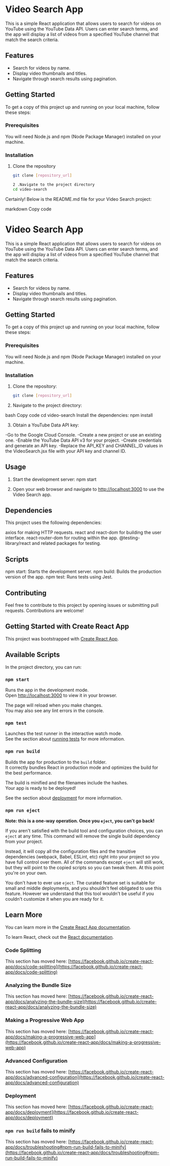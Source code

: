 
# Video Search App

This is a simple React application that allows users to search for videos on YouTube using the YouTube Data API. Users can enter search terms, and the app will display a list of videos from a specified YouTube channel that match the search criteria.

## Features

- Search for videos by name.
- Display video thumbnails and titles.
- Navigate through search results using pagination.

## Getting Started

To get a copy of this project up and running on your local machine, follow these steps:

### Prerequisites

You will need Node.js and npm (Node Package Manager) installed on your machine.

### Installation

1. Clone the repository

   ```bash
   git clone [repository_url]

   2 .Navigate to the project directory
   cd video-search

Certainly! Below is the README.md file for your Video Search project:

markdown
Copy code
# Video Search App

This is a simple React application that allows users to search for videos on YouTube using the YouTube Data API. Users can enter search terms, and the app will display a list of videos from a specified YouTube channel that match the search criteria.

## Features

- Search for videos by name.
- Display video thumbnails and titles.
- Navigate through search results using pagination.

## Getting Started

To get a copy of this project up and running on your local machine, follow these steps:

### Prerequisites

You will need Node.js and npm (Node Package Manager) installed on your machine.

### Installation

1. Clone the repository:

   ```bash
   git clone [repository_url]
   
2. Navigate to the project directory:

bash
Copy code
cd video-search
Install the dependencies:
   npm install

   3. Obtain a YouTube Data API key:

-Go to the Google Cloud Console.
-Create a new project or use an existing one.
-Enable the YouTube Data API v3 for your project.
-Create credentials and generate an API key.
-Replace the API_KEY and CHANNEL_ID values in the VideoSearch.jsx file with your API key and channel ID.

## Usage

1. Start the development server:
npm start

2. Open your web browser and navigate to <http://localhost:3000> to use the Video Search app.

## Dependencies

This project uses the following dependencies:

axios for making HTTP requests.
react and react-dom for building the user interface.
react-router-dom for routing within the app.
@testing-library/react and related packages for testing.

## Scripts

npm start: Starts the development server.
npm build: Builds the production version of the app.
npm test: Runs tests using Jest.

## Contributing

Feel free to contribute to this project by opening issues or submitting pull requests. Contributions are welcome!

## Getting Started with Create React App

This project was bootstrapped with [Create React App](https://github.com/facebook/create-react-app).

## Available Scripts

In the project directory, you can run:

### `npm start`

Runs the app in the development mode.\
Open [http://localhost:3000](http://localhost:3000) to view it in your browser.

The page will reload when you make changes.\
You may also see any lint errors in the console.

### `npm test`

Launches the test runner in the interactive watch mode.\
See the section about [running tests](https://facebook.github.io/create-react-app/docs/running-tests) for more information.

### `npm run build`

Builds the app for production to the `build` folder.\
It correctly bundles React in production mode and optimizes the build for the best performance.

The build is minified and the filenames include the hashes.\
Your app is ready to be deployed!

See the section about [deployment](https://facebook.github.io/create-react-app/docs/deployment) for more information.

### `npm run eject`

**Note: this is a one-way operation. Once you `eject`, you can't go back!**

If you aren't satisfied with the build tool and configuration choices, you can `eject` at any time. This command will remove the single build dependency from your project.

Instead, it will copy all the configuration files and the transitive dependencies (webpack, Babel, ESLint, etc) right into your project so you have full control over them. All of the commands except `eject` will still work, but they will point to the copied scripts so you can tweak them. At this point you're on your own.

You don't have to ever use `eject`. The curated feature set is suitable for small and middle deployments, and you shouldn't feel obligated to use this feature. However we understand that this tool wouldn't be useful if you couldn't customize it when you are ready for it.

## Learn More

You can learn more in the [Create React App documentation](https://facebook.github.io/create-react-app/docs/getting-started).

To learn React, check out the [React documentation](https://reactjs.org/).

### Code Splitting

This section has moved here: [https://facebook.github.io/create-react-app/docs/code-splitting](https://facebook.github.io/create-react-app/docs/code-splitting)

### Analyzing the Bundle Size

This section has moved here: [https://facebook.github.io/create-react-app/docs/analyzing-the-bundle-size](https://facebook.github.io/create-react-app/docs/analyzing-the-bundle-size)

### Making a Progressive Web App

This section has moved here: [https://facebook.github.io/create-react-app/docs/making-a-progressive-web-app](https://facebook.github.io/create-react-app/docs/making-a-progressive-web-app)

### Advanced Configuration

This section has moved here: [https://facebook.github.io/create-react-app/docs/advanced-configuration](https://facebook.github.io/create-react-app/docs/advanced-configuration)

### Deployment

This section has moved here: [https://facebook.github.io/create-react-app/docs/deployment](https://facebook.github.io/create-react-app/docs/deployment)

### `npm run build` fails to minify

This section has moved here: [https://facebook.github.io/create-react-app/docs/troubleshooting#npm-run-build-fails-to-minify](https://facebook.github.io/create-react-app/docs/troubleshooting#npm-run-build-fails-to-minify)

